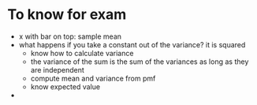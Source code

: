 # To know for exam

- x with bar on top: sample mean
- what happens if you take a constant out of the variance? it is squared
  - know how to calculate variance
  - the variance of the sum is the sum of the variances as long as they are independent
  - compute mean and variance from pmf
  - know expected value
- 
